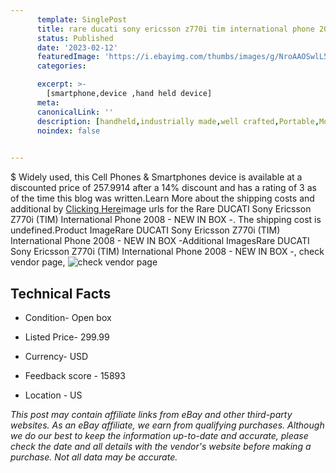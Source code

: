 ```yaml
---
      template: SinglePost
      title: rare ducati sony ericsson z770i tim international phone 2008 new in box 
      status: Published
      date: '2023-02-12'
      featuredImage: 'https://i.ebayimg.com/thumbs/images/g/NroAAOSwlL5j5BO6/s-l225.jpg'
      categories: 

      excerpt: >-
        [smartphone,device ,hand held device]
      meta:
      canonicalLink: ''
      description: [handheld,industrially made,well crafted,Portable,Mobile,Compact,Convenient,Lightweight,Maneuverable,Man-portable,Miniature,Carriable,Hand-held,Light,Holdable,Transportable,Mobile device,Pocket-sized,On-the-go,Wireless,Cordless,Compact size,Convenient size, smartphone,device ,hand held device]
      noindex: false

        
---
```

$
    Widely used, this Cell Phones & Smartphones device is available at a discounted price of 257.9914 after a 14% discount and has a rating of 3 as of the time this blog was written.Learn More about the shipping costs and additional by [Clicking Here](https://www.ebay.com/itm/144936500193?hash=item21bee37be1%3Ag%3ANroAAOSwlL5j5BO6&mkevt=1&mkcid=1&mkrid=711-53200-19255-0&campid=%253CePNCampaignId%253E&customid=%253CreferenceId%253E&toolid=10049)image urls for the Rare DUCATI Sony Ericsson Z770i (TIM) International Phone 2008 - NEW IN BOX -. The shipping cost is undefined.Product ImageRare DUCATI Sony Ericsson Z770i (TIM) International Phone 2008 - NEW IN BOX -Additional ImagesRare DUCATI Sony Ericsson Z770i (TIM) International Phone 2008 - NEW IN BOX -, check vendor page, ![check vendor page](https://origin-galleryplus.ebayimg.com/ws/web/144936500193_2_0_1/225x225.jpg,https://origin-galleryplus.ebayimg.com/ws/web/144936500193_3_0_1/225x225.jpg,https://origin-galleryplus.ebayimg.com/ws/web/144936500193_4_0_1/225x225.jpg,https://origin-galleryplus.ebayimg.com/ws/web/144936500193_5_0_1/225x225.jpg,https://origin-galleryplus.ebayimg.com/ws/web/144936500193_6_0_1/225x225.jpg,https://origin-galleryplus.ebayimg.com/ws/web/144936500193_7_0_1/225x225.jpg,https://origin-galleryplus.ebayimg.com/ws/web/144936500193_8_0_1/225x225.jpg,https://origin-galleryplus.ebayimg.com/ws/web/144936500193_9_0_1/225x225.jpg,https://origin-galleryplus.ebayimg.com/ws/web/144936500193_10_0_1/225x225.jpg,https://origin-galleryplus.ebayimg.com/ws/web/144936500193_11_0_1/225x225.jpg)
    
    

 ## Technical Facts 



     
      

 - Condition- Open box 


      

 - Listed Price- 299.99 


      

 - Currency- USD 


      

 - Feedback score - 15893 


      

 - Location - US 


      
      

 *_This post may contain affiliate links from eBay and other third-party websites. As an eBay affiliate, we earn from qualifying purchases. Although we do our best to keep the information up-to-date and accurate, please check the date and all details with the vendor's website before making a purchase. Not all data may be accurate._*



    
    
    
    
    